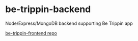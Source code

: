 # be-trippin-backend

Node/Express/MongoDB backend supporting Be Trippin app

[be-trippin-frontend repo](https://github.com/blewin1/be-trippin-frontend)
